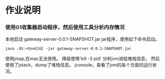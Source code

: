 # 作业说明


### 使用G1收集器启动程序，然后使用工具分析内存情况
本地启动 gateway-server-0.0.1-SNAPSHOT.jar jar程序，使用如下命令启动。

`
java -XX:+UseG1GC -jar gateway-server-0.0.1-SNAPSHOT.jar
`

使用jmap,在mac无法使用。 降级使用'kill -3 pid' 分析jvm进程堆栈信息。
然后使用了jstack，dump了堆栈信息。
jconsole，查看了jvm的各个方面的运行状况。